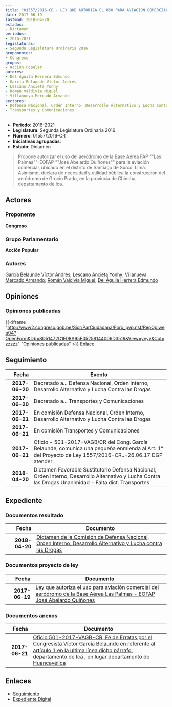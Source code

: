 ```yaml
---
title: "01557/2016-CR - LEY QUE AUTORIZA EL USO PARA AVIACIÓN COMERCIAL DEL AERÓDROMO DE LA BASE ÁREA 'LAS PALMAS'-EOFAP 'JOSÉ ABELARDO QUIÑONES'"
date: 2017-06-19
lastmod: 2018-04-20
estados:
- Dictamen
periodos:
- 2016-2021
legislaturas:
- Segunda Legislatura Ordinaria 2016
proponentes:
- Congreso
grupos:
- Acción Popular
autores:
- Del Águila Herrera Edmundo
- García Belaunde Víctor Andrés
- Lescano Ancieta Yonhy
- Román Valdivia Miguel
- Villanueva Mercado Armando
sectores:
- Defensa Nacional, Orden Interno, Desarrollo Alternativo y Lucha Contra las Drogas
- Transportes y Comunicaciones
---
```

- **Periodo**: 2016-2021
- **Legislatura**: Segunda Legislatura Ordinaria 2016
- **Número**: 01557/2016-CR
- **Iniciativas agrupadas**: 
- **Estado**: Dictamen

> Propone autorizar el uso del aeródromo de la Base Aérea FAP ""Las Palmas""-EOFAP ""José Abelardo Quiñones"" para la aviación comercial, ubicado en el distrito de Santiago de Surco, Lima. Asimismo, declara de necesidad y utilidad pública la construcción del aeródromo de Grocio Prado, en la provincia de Chincha, departamento de Ica.


## Actores

### Proponente

**Congreso**

### Grupo Parlamentario

**Acción Popular**

### Autores

[García Belaunde Víctor Andrés](mailto:mailto:vgarciabelaunde@congreso.gob.pe); [Lescano Ancieta Yonhy](mailto:mailto:ylescano@congreso.gob.pe); [Villanueva Mercado Armando](mailto:mailto:avillanuevam@congreso.gob.pe); [Román Valdivia Miguel](mailto:mailto:mroman@congreso.gob.pe); [Del Águila Herrera Edmundo](mailto:mailto:edelaguila@congreso.gob.pe)

## Opiniones

### Opiniones publicadas

{{<iframe "http://www2.congreso.gob.pe/Sicr/ParCiudadana/Foro_pvp.nsf/RepOpiweb04?OpenForm&Db=8D51472C1F08A95F05258144006D3519&View=yyyy&Col=zzzzz" "Opiniones publicadas" >}}
[Enlace](http://www2.congreso.gob.pe/Sicr/ParCiudadana/Foro_pvp.nsf/RepOpiweb04?OpenForm&Db=8D51472C1F08A95F05258144006D3519&View=yyyy&Col=zzzzz)


## Seguimiento

| Fecha | Evento |
|------:|--------|
| **2017-06-20** | Decretado a... Defensa Nacional, Orden Interno, Desarrollo Alternativo y Lucha Contra las Drogas |
| **2017-06-20** | Decretado a... Transportes y Comunicaciones |
| **2017-06-21** | En comisión Defensa Nacional, Orden Interno, Desarrollo Alternativo y Lucha Contra las Drogas |
| **2017-06-21** | En comisión Transportes y Comunicaciones |
| **2017-06-21** | Oficio - 501-2017-VAGB/CR del Cong. García Belaunde, comunica una pequeña enmienda al Art. 1° del Proyecto de Ley 1557/2016-CR..-26.06.17 DGP atender |
| **2018-04-20** | Dictamen Favorable Sustitutorio Defensa Nacional, Orden Interno, Desarrollo Alternativo y Lucha Contra las Drogas Unanimidad - Falta dict. Transportes |

## Expediente

### Documentos resultado

| Fecha | Documento |
|------:|-----------|
| **2018-04-20** | [Dictamen de la Comisión de Defensa Nacional, Orden Interno, Desarrollo Alternativo y Lucha contra las Drogas](http://www.leyes.congreso.gob.pe/Documentos/2016_2021/Dictamenes/Proyectos_de_Ley/01557DC07MAY20180420.pdf) |

### Documentos proyecto de ley

| Fecha | Documento |
|------:|-----------|
| **2017-06-19** | [Ley que autoriza el uso para aviación comercial del aeródromo de la Base Aérea Las Palmas - EOFAP José Abelardo Quiñones](http://www.leyes.congreso.gob.pe/Documentos/2016_2021/Proyectos_de_Ley_y_de_Resoluciones_Legislativas/PL0155720170619..pdf) |

### Documentos anexos

| Fecha | Documento |
|------:|-----------|
| **2017-06-21** | [Oficio 501-2017-VAGB-CR, Fé de Erratas por el Congresista Víctor García Belaunde en referente al artículo 1 en la ultima línea dicho párrafo: departamento de Ica , en lugar departamento de Huancavélica](http://www.leyes.congreso.gob.pe/Documentos/2016_2021/Oficios/Congresistas/OFICIO-501-2017-VAGB-CR.pdf) |

## Enlaces

- [Seguimiento](http://www2.congreso.gob.pe/Sicr/TraDocEstProc/CLProLey2016.nsf/f7fff46988ca05b1052578e100829cc7/86b92e7f622a4e490525814400742270?OpenDocument)
- [Expediente Digital](http://www2.congreso.gob.pe/Sicr/TraDocEstProc/Expvirt_2011.nsf/visbusqptramdoc1621/01557?opendocument)


